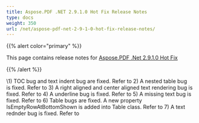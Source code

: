 ```yaml
---
title: Aspose.PDF .NET 2.9.1.0 Hot Fix Release Notes
type: docs
weight: 350
url: /net/aspose-pdf-net-2-9-1-0-hot-fix-release-notes/
---
```


{{% alert color="primary" %}} 

This page contains release notes for [Aspose.PDF .Net 2.9.1.0 Hot Fix](http://www.aspose.com/downloads/pdf/net/new-releases/aspose.pdf-.net-2.9.1.0-hot-fix/)

{{% /alert %}} 

\1) TOC bug and text indent bug are fixed. Refer to 2) A nested table bug is fixed. Refer to 3) A right aligned and center aligned text rendering bug is fixed. Refer to 4) A underline bug is fixed. Refer to 5) A missing text bug is fixed. Refer to 6) Table bugs are fixed. A new property IsEmptyRowAtBottomShown is added into Table class. Refer to 7) A text rednder bug is fixed. Refer to 
